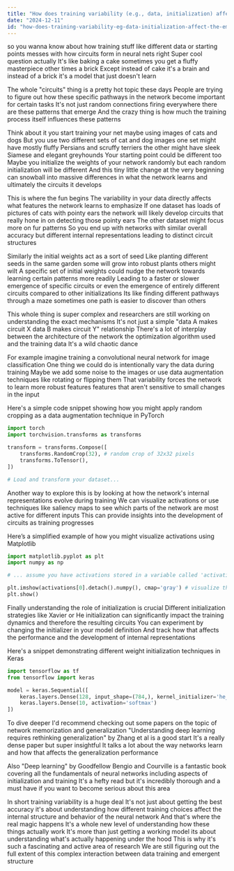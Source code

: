 ```yaml
---
title: "How does training variability (e.g., data, initialization) affect the emergence of circuits in neural networks?"
date: "2024-12-11"
id: "how-does-training-variability-eg-data-initialization-affect-the-emergence-of-circuits-in-neural-networks"
---
```


 so you wanna know about how training stuff like different data or starting points messes with how circuits form in neural nets right  Super cool question actually  It's like baking a cake sometimes you get a fluffy masterpiece other times a brick  Except instead of cake it's a brain and instead of a brick it's a model that just doesn't learn

The whole "circuits" thing is a pretty hot topic these days  People are trying to figure out how these specific pathways in the network become important for certain tasks  It's not just random connections firing everywhere there are these patterns that emerge  And the crazy thing is how much the training process itself influences these patterns

Think about it you start training your net maybe using images of cats and dogs  But you use two different sets of cat and dog images one set might have mostly fluffy Persians and scruffy terriers the other might have sleek Siamese and elegant greyhounds  Your starting point could be different too  Maybe you initialize the weights of your network randomly but each random initialization will be different  And this tiny little change at the very beginning can snowball into massive differences in what the network learns and ultimately the circuits it develops

This is where the fun begins The variability in your data directly affects what features the network learns to emphasize  If one dataset has loads of pictures of cats with pointy ears the network will likely develop circuits that really hone in on detecting those pointy ears  The other dataset might focus more on fur patterns  So you end up with networks with similar overall accuracy but different internal representations leading to distinct circuit structures

Similarly the initial weights act as a sort of seed  Like planting different seeds in the same garden some will grow into robust plants others might wilt  A specific set of initial weights could nudge the network towards learning certain patterns more readily  Leading to a faster or slower emergence of specific circuits or even the emergence of entirely different circuits compared to other initializations  Its like finding different pathways through a maze sometimes one path is easier to discover than others

This whole thing is super complex and researchers are still working on understanding the exact mechanisms  It's not just a simple "data A makes circuit X data B makes circuit Y" relationship  There's a lot of interplay between the architecture of the network the optimization algorithm used and the training data  It's a wild chaotic dance

For example imagine training a convolutional neural network for image classification  One thing we could do is intentionally vary the data during training  Maybe we add some noise to the images or use data augmentation techniques like rotating or flipping them  That variability forces the network to learn more robust features features that aren't sensitive to small changes in the input

Here's a simple code snippet showing how you might apply random cropping as a data augmentation technique in PyTorch


```python
import torch
import torchvision.transforms as transforms

transform = transforms.Compose([
    transforms.RandomCrop(32), # random crop of 32x32 pixels
    transforms.ToTensor(),
])

# Load and transform your dataset...
```

Another way to explore this is by looking at how the network's internal representations evolve during training  We can visualize activations or use techniques like saliency maps to see which parts of the network are most active for different inputs  This can provide insights into the development of circuits as training progresses


Here’s a simplified example of how you might visualize activations using Matplotlib


```python
import matplotlib.pyplot as plt
import numpy as np

# ... assume you have activations stored in a variable called 'activations' ...

plt.imshow(activations[0].detach().numpy(), cmap='gray') # visualize the first activation map
plt.show()
```


Finally understanding the role of initialization is crucial  Different initialization strategies like Xavier or He initialization can significantly impact the training dynamics  and therefore the resulting circuits  You can experiment by changing the initializer in your model definition  And track how that affects the performance and the development of internal representations


Here's a snippet demonstrating different weight initialization techniques in Keras

```python
import tensorflow as tf
from tensorflow import keras

model = keras.Sequential([
    keras.layers.Dense(128, input_shape=(784,), kernel_initializer='he_uniform'), #He initialization
    keras.layers.Dense(10, activation='softmax')
])
```

To dive deeper I'd recommend checking out some papers on the topic of network memorization and generalization  "Understanding deep learning requires rethinking generalization" by Zhang et al  is a good start  It's a really dense paper but super insightful It talks a lot about the way networks learn and how that affects the generalization performance

Also "Deep learning" by Goodfellow Bengio and Courville is a fantastic book covering all the fundamentals of neural networks including aspects of initialization and training  It's a hefty read but it's incredibly thorough and a must have if you want to become serious about this area

In short  training variability is a huge deal  It's not just about getting the best accuracy  it's about understanding how different training choices affect the internal structure and behavior of the neural network  And that's where the real magic happens  It's a whole new level of understanding how these things actually work  It's more than just getting a working model its about understanding what's actually happening under the hood  This is why it's such a fascinating and active area of research  We are still figuring out the full extent of this complex interaction between data training and emergent structure
